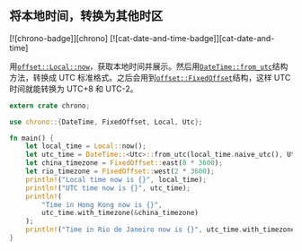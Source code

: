 ## 将本地时间，转换为其他时区

[![chrono-badge]][chrono] [![cat-date-and-time-badge]][cat-date-and-time]

用[`offset::Local::now`]，获取本地时间并展示。然后用[`DateTime::from_utc`]结构方法，转换成 UTC 标准格式。之后会用到[`offset::FixedOffset`]结构，这样 UTC 时间就能转换为 UTC+8 和 UTC-2。

```rust
extern crate chrono;

use chrono::{DateTime, FixedOffset, Local, Utc};

fn main() {
    let local_time = Local::now();
    let utc_time = DateTime::<Utc>::from_utc(local_time.naive_utc(), Utc);
    let china_timezone = FixedOffset::east(8 * 3600);
    let rio_timezone = FixedOffset::west(2 * 3600);
    println!("Local time now is {}", local_time);
    println!("UTC time now is {}", utc_time);
    println!(
        "Time in Hong Kong now is {}",
        utc_time.with_timezone(&china_timezone)
    );
    println!("Time in Rio de Janeiro now is {}", utc_time.with_timezone(&rio_timezone));
}
```

[`datetime::from_utc`]: https://docs.rs/chrono/*/chrono/struct.DateTime.html#method.from_utc
[`offset::fixedoffset`]: https://docs.rs/chrono/*/chrono/offset/struct.FixedOffset.html
[`offset::local::now`]: https://docs.rs/chrono/*/chrono/offset/struct.Local.html#method.now
